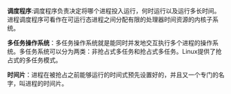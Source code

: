 
**调度程序**:调度程序负责决定将哪个进程投入运行，何时运行以及运行多长时间。进程调度程序可看作在可运行态进程之间分配有限的处理器时间资源的内核子系统。

**多任务操作系统**：多任务操作系统就是能同时并发地交互执行多个进程的操作系统。多任务系统可以分为两类：非抢占式多任务和抢占式多任务。Linux提供了抢占式的多任务模式。

**时间片**：进程在被抢占之前能够运行的时间式预先设置好的，并且又一个专门的名字，叫进程的时间片。
